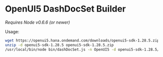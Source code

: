 OpenUI5 DashDocSet Builder
==========================
*Requires Node v0.6.6 (or newer)*

Usage:
```sh
wget https://openui5.hana.ondemand.com/downloads/openui5-sdk-1.28.5.zip
unzip -d openui5-sdk-1.28.5 openui5-sdk-1.28.5.zip
/usr/local/bin/node bin/dashDocSet.js -n OpenUI5 -d openui5-sdk-1.28.5/ -v1.28.5
```